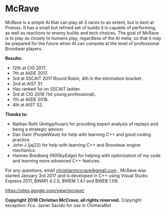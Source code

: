 # McRave

McRave is a simple AI that can play all 3 races to an extent, but is best at Protoss. It has a small but refined set of builds it is capable of performing, as well as reactions to enemy builds and tech choices. The goal of McRave is to play as closely to humans play, regardless of the AI meta, so that it may be prepared for the future when AI can compete at the level of professional Broodwar players.

**Results:**
- 12th at CIG 2017.
- 7th at AIIDE 2017.
- 3rd at SSCAIT 2017 Round Robin, 4th in the elimination bracket.
- 2nd at AIST S1.
- Has ranked 1st on SSCAIT ladder.
- 3rd at CIG 2018 (1st young professional).
- 7th at AIIDE 2018.
- 4th at AIST S2.

**Thanks to:**
- Nathan Roth (Antiga/Iruian) for providing expert analysis of replays and being a strategic advisor.
- Dan Gant (PurpleWave) for help with learning C++ and good coding practice.
- John J (jaj22) for help with learning C++ and Broodwar engine mechanics.
- Hannes Bredberg (N00byEdge) for helping with optimization of my code and learning more advanced C++ features.

For any questions, email christianmccrave@gmail.com , McRave was started January 3rd 2017 and is developed in C++ using Visual Studio Express 2017, BWAPI 4.2.0, BWEM 1.4.1 and BWEB 1.09.

https://sites.google.com/view/mcrave/

**Copyright 2018 Christian McCrave, all rights reserved.**
Copyright exception: Fco. Javier Sacido for use in ChimeraBot
